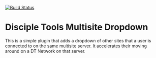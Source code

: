 [![Build Status](https://travis-ci.com/DiscipleTools/disciple-tools-multisite-dropdown.svg?branch=master)](https://travis-ci.com/DiscipleTools/disciple-tools-multisite-dropdown)

# Disciple Tools Multisite Dropdown
This is a simple plugin that adds a dropdown of other sites that a user is connected to on the same multisite server. It
accelerates their moving around on a DT Network on that server.
